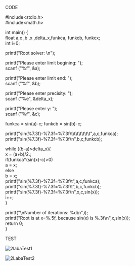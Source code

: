 CODE

#include<stdio.h><br/>
#include<math.h><br/>

int main() {<br/>
 float a,c ,b ,x ,delta_x,funkca, funkcb, funkcx;<br/>
 int i=0;<br/>

  printf("Root solver: \n");<br/>

  printf("Please enter limit begining: ");<br/>
  scanf ("%f", &a);<br/>

  printf("Please enter limit end: ");<br/>
  scanf ("%f", &b);<br/>

  printf("Please enter precisity: ");<br/>
  scanf ("%e", &delta_x);<br/>

  printf("Please enter y: ");<br/>
  scanf ("%f", &c);<br/>

  funkca = sin(a)-c; funkcb = sin(b)-c;<br/>

  printf("sin(%7.3f)-%7.3f=%7.3f\t\t\t\t\t\t\t",a,c,funkca);<br/>
  printf("sin(%7.3f)-%7.3f=%7.3f\n",b,c,funkcb);<br/>

 while ((b-a)>delta_x){<br/>
  x = (a+b)/2.;<br/>
  if(funkca*(sin(x)-c)>0)<br/>
   a = x;<br/>
  else<br/>
   b = x;<br/>
  printf("sin(%7.3f)-%7.3f=%7.3f\t",a,c,funkca);<br/>
  printf("sin(%7.3f)-%7.3f=%7.3f\t",b,c,funkcb);<br/>
  printf("sin(%7.3f)-%7.3f=%7.3f\n",x,c,sin(x));<br/>
   i++;<br/>
 }<br/>

 printf("\nNumber of iterations: %d\n",i);<br/>
 printf("Root is at x=%.5f, because sin(x) is %.3f\n",x,sin(x));<br/>
 return 0;<br/>
}<br/>

TEST

![2labaTest1](https://user-images.githubusercontent.com/90374721/152211087-2e29894a-c8cd-4444-aaef-f63f321b0806.jpg)

![2LabaTest2](https://user-images.githubusercontent.com/90374721/152211208-653e1ed0-f5d2-45ec-9f2d-362fcc4c9d89.jpg)

